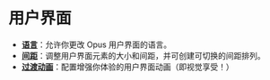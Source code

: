 # 用户界面

- **[语言](/Manual/preferences/preferences_categories/user_interface/language.zh.md)**：允许你更改 Opus 用户界面的语言。
- **[间距](/Manual/preferences/preferences_categories/user_interface/spacing.zh.md)**：调整用户界面元素的大小和间距，并可创建可切换的间距排列。
- **[过渡动画](/Manual/preferences/preferences_categories/user_interface/transition_animations.zh.md)**：配置增强你体验的用户界面动画（即视觉享受！）